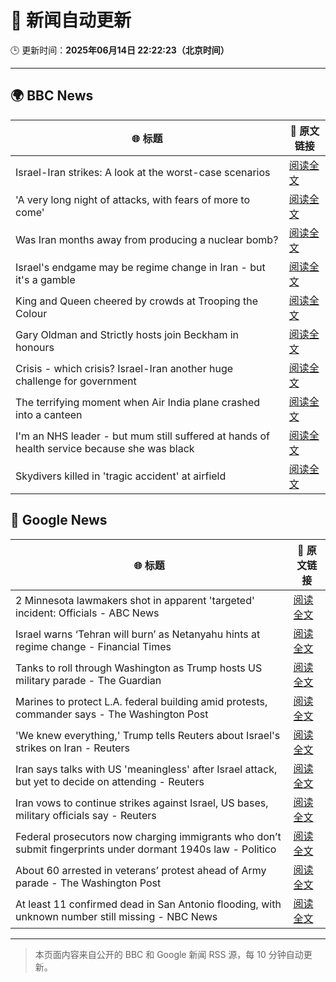 # 🧠 新闻自动更新

🕒 更新时间：**2025年06月14日 22:22:23（北京时间）**

---

## 🌍 BBC News

| 🌐 标题 | 🔗 原文链接 |
|--------|-------------|
| Israel-Iran strikes: A look at the worst-case scenarios | [阅读全文](https://www.bbc.com/news/articles/c74n23y1x48o) |
| 'A very long night of attacks, with fears of more to come' | [阅读全文](https://www.bbc.com/news/videos/c3rpg2qj377o) |
| Was Iran months away from producing a nuclear bomb? | [阅读全文](https://www.bbc.com/news/articles/cn840275p5yo) |
| Israel's endgame may be regime change in Iran - but it's a gamble | [阅读全文](https://www.bbc.com/news/articles/c79e233j2gro) |
| King and Queen cheered by crowds at Trooping the Colour | [阅读全文](https://www.bbc.com/news/articles/c7872g979vno) |
| Gary Oldman and Strictly hosts join Beckham in honours | [阅读全文](https://www.bbc.com/news/articles/cly30wpz01po) |
| Crisis - which crisis? Israel-Iran another huge challenge for government | [阅读全文](https://www.bbc.com/news/articles/c5yxn52dz5ro) |
| The terrifying moment when Air India plane crashed into a canteen | [阅读全文](https://www.bbc.com/news/articles/cz0dkrz1kneo) |
| I'm an NHS leader - but mum still suffered at hands of health service because she was black | [阅读全文](https://www.bbc.com/news/articles/c3v5q2n4gpxo) |
| Skydivers killed in 'tragic accident' at airfield | [阅读全文](https://www.bbc.com/news/articles/c4grny12neeo) |

## 📰 Google News

| 🌐 标题 | 🔗 原文链接 |
|--------|-------------|
| 2 Minnesota lawmakers shot in apparent 'targeted' incident: Officials - ABC News | [阅读全文](https://news.google.com/rss/articles/CBMioAFBVV95cUxOYW5NcklXV2tXNXBJdkp2VEM1NXlNNnFOdHlRd0M4MEdfVE9mbDRzV0F1aF85N0g0N2JhQm53UkVfVWxqQmxpbmNuR3U3MlZVZVRrOUk4cEU2WmtlWGdoSFhsNy1RczJWVXRxQ3ZXbURsbEFTQ0xuZ3VfYjdsUEN5VVVidWN2RHF3WmZ2aGRhZFVndkZLbXRaekpNZDd2QXUz0gGmAUFVX3lxTE9MYmN4Tk4zeXVGVzdhdmhBUTVQeUdlNXp3N0NtaWVFLUdaalpPTHpOTC1RcldHMTk4MkJwcnNjTFk5cTE3ZGhlSTZQeHp0OTU5NERWS1Q2U29ORzcwaFh5VHgwZkZQY2czZ1FYdm5qQUlINV9zT1JtUzVEQkFzSlBuWXpFT2NWNmU4eEtQQjRnVEJLSG5MRUVyYk1qMUF2R1B4aTFHdnc?oc=5) |
| Israel warns ‘Tehran will burn’ as Netanyahu hints at regime change - Financial Times | [阅读全文](https://news.google.com/rss/articles/CBMicEFVX3lxTE16RWtBUXJYdllJRXZoS0VhUDJ0TlpTMkh1cnBzUzJaWTN6Yjc3LXliUnkyaTVyNjd2T1B6YlBuTnBMMHRDV2pUMGRIX0RiTldIQmM1a082U01MRUlJTlFhSzlNLV9ZSUdzTzd2azVEZHI?oc=5) |
| Tanks to roll through Washington as Trump hosts US military parade - The Guardian | [阅读全文](https://news.google.com/rss/articles/CBMieEFVX3lxTE1Majg2ZVFEdTV0M3dNNEFSdG5kNkNVenByM29NODU2blZFdkszUVlWcXRtN0JhdGJ5Zk5ic1EwMzlWU0V1Z3VkUjhENlJoSWhySlJpSHVHX3VCempZazcwQUFLZmpONU5YbXlTZXVEZkM4OWUtVEV0bg?oc=5) |
| Marines to protect L.A. federal building amid protests, commander says - The Washington Post | [阅读全文](https://news.google.com/rss/articles/CBMipAFBVV95cUxPSzVNS0pTdl8zLVk2QmplSFBWdkRNTXRMbE5hOFU3T3EwZlQ0c3VNYXp3WXhkVl9iS200NkFHQUk4V3pmNjFkSHA0QXR1dTdJb09rVlBIQmlRQ1RBeDZZbzVnUDZobVVibEo0Q19WXzhqS1FodE5ybmRKb0RyNE9VSm52dlRBUGdCeU9OOHh1TmJkbDZocEFZVFRBbkd4U1pHQXR2eQ?oc=5) |
| 'We knew everything,' Trump tells Reuters about Israel's strikes on Iran - Reuters | [阅读全文](https://news.google.com/rss/articles/CBMiuwFBVV95cUxOcG95UVA2ODRhRUNLQ25SaFZEVDJfS1UwekU1c3VxWWhsWXNFYThDeDllT2JoM0ZUeGZRcS1yc3ctR1AxRjhjWHB5bElDa3FlaEdPXzdRaWFhS0hFV2h2Yk9OTVd1eXdzZTVPWDNCYnlCNk9fTzVMb2pqb2swMlQ2VVhwVGFBYVNKTDI1SGxkdElQX05xV0I0Z293dUpLWTh6dERpNm9LQlNud0V0aXF3RVNIbjRwclZBMDVJ?oc=5) |
| Iran says talks with US 'meaningless' after Israel attack, but yet to decide on attending - Reuters | [阅读全文](https://news.google.com/rss/articles/CBMiuAFBVV95cUxOckFKb09VRFVMdlVvUGFUWmJybFk0LXFkbExxZ0d1dnhzWHUwTTJWQVNUSVR2bTRoa2wzSVFPeElLLU00ZnFIcHUyTjVyQ0dSRy1pVFY0NC0wT3pZb3phY3hKeXE0cThyc2EyY3A4WVduSXNzUFZ1MHYtZkRTalpZcnNjRDcxdXlrQVdTX09WYWFybUhWTUREME9Mb0F4UGVsRnVtWE5JVnVMVzhQOGpFamxHODhrQTEx?oc=5) |
| Iran vows to continue strikes against Israel, US bases, military officials say - Reuters | [阅读全文](https://news.google.com/rss/articles/CBMixgFBVV95cUxOVDZQUmpyNU0xSk42SWNWdUVES01yWlh2dFhMaWdSdktlc3U0cTljRFh5YkdILXhwUlEyeFdZcmhpT2ZNZXhnTU42RndpYUdNdEtEU1c2RGxhaW44aHhna1lBMWtCSzcyc2J6NGpldkd2b2padTMwazNOcVY3NDNpUmMzbDZrNzNBR0t2UWpoMVNqQ0N4ZFN5RHVQRmY4cHp4QXVxN2ZfTnNGaWMwMF9hUjdYQ2pHczhiaXZwbUVMSGdnMjU5TVE?oc=5) |
| Federal prosecutors now charging immigrants who don’t submit fingerprints under dormant 1940s law - Politico | [阅读全文](https://news.google.com/rss/articles/CBMimAFBVV95cUxNb3lORE1XRUp6eUJpdDRMUnZNUGNNeTRLbGg1QzhzNnBocU5MR092djlTb1c2ODY2clR2RUFhVTc5RTUyakVvMEUxQVdLcF9hMU84Z0JaazJxX2Q4Mmt0RG56ZFQtUmhLYWNLczBYY2l0S24xVWtQOFFsRXgzd2o5RzZZUmtYSTk4em9DbGpfR1N0ZENiRFh4LQ?oc=5) |
| About 60 arrested in veterans’ protest ahead of Army parade - The Washington Post | [阅读全文](https://news.google.com/rss/articles/CBMipgFBVV95cUxOaXJRU2dHZzRuT2xyTUVLODQ1cjhZaTdfalc0Ung3UUxWSmc2TUR1c2QzMkRSM3VSbEpTN0pSM2N4b2hEV18xVVEyMC0tUHpSMDh0dWdHcEdWTkc5dXhENlhta2txRjlUQVVEeUtfcm9vUmkxUm1EenNHU3lRQ0dQNVVOYzZTMXFBaGNpZ2Q1bm9YQ0I1S0RIQk9BWDBRUFNTa0dtLWh3?oc=5) |
| At least 11 confirmed dead in San Antonio flooding, with unknown number still missing - NBC News | [阅读全文](https://news.google.com/rss/articles/CBMiugFBVV95cUxNVVBhMXZ5WTM5UjlzYkQ5eXlmcnV1MUFJYjFYTFBrRkx2aXl2ZkdLZk1aRTh1cmNlV05wS2pZbjRsV2tIa01zZUdBQzBtQXZxXzk2ZDQtQ3JJMzBrUDlDbjBtd2Z6U3pMSVVLNGR1MlpYZENScGZHSjBSOTFablRzWkVLMW85R2dJZW94RDhKUnU4ai1PNU1xeWREUmlqSkQ5enB5RDNkcGpPZk5XOVB1OGFsWENEdXhUMVHSAVZBVV95cUxNTjdBaUtVQW9PVEctSk04VmVTUVZfNldodTJlR3VTQXNJaTlWNkJZWjlxME5XRHk4UWFUdnJ0UFZ1R3pPcUVMaTBpc184dmVEZEtvbF93Zw?oc=5) |

---
> 本页面内容来自公开的 BBC 和 Google 新闻 RSS 源，每 10 分钟自动更新。